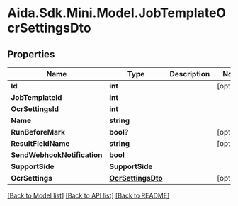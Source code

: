 # Aida.Sdk.Mini.Model.JobTemplateOcrSettingsDto

## Properties

Name | Type | Description | Notes
------------ | ------------- | ------------- | -------------
**Id** | **int** |  | [optional] 
**JobTemplateId** | **int** |  | 
**OcrSettingsId** | **int** |  | 
**Name** | **string** |  | 
**RunBeforeMark** | **bool?** |  | [optional] 
**ResultFieldName** | **string** |  | [optional] 
**SendWebhookNotification** | **bool** |  | 
**SupportSide** | **SupportSide** |  | 
**OcrSettings** | [**OcrSettingsDto**](OcrSettingsDto.md) |  | [optional] 

[[Back to Model list]](../README.md#documentation-for-models) [[Back to API list]](../README.md#documentation-for-api-endpoints) [[Back to README]](../README.md)

